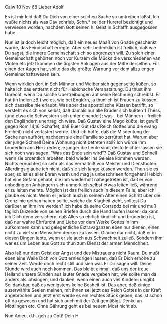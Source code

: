  Calw 10 Nov 68
Lieber Adolf

Es ist mir leid daß Du Dich von einer solchen Sache so umtreiben läßst. Ich wußte nichts als was Dav schrieb, Schn.<ell>* sei der Hurerei bezichtigt und verwiesen worden, nachdem Gott seinen h. Geist in Schaffh ausgegossen habe.

Nun ist ja doch leicht möglich, daß ein neues Maaß von Gnade geschenkt wurde, das Feindschaft erregte. Aber sehr bedenklich ist freilich, daß wie Du sagst, die innere Gemeinschaft sich so abgrenzen will. Zu solch einer Gemeinschaft gehörten noch vor Kurzem die Mücks die verschiedenen van Vloten etc jetzt kommen die ärgsten Anklagen aus der Mitte derselben. Für einen der Augen hat, sollte das die größte Warnung vor dem allzu engen Gemeinschaftswesen sein.

Wenn wirklich dort in Sch Männer und Weiber sich gegenseitig küßen, so halte ich das entfernt nicht für Hebichsche Veranstaltung. Du thust ihm Unrecht, wenn Du solche Übertreibungen auf seine Rechnung schreibst. Er hat (in Indien zB.) wo es, wie bei Engldrn, ja thunlich ist Frauen zu küssen, sich dasselbe nie erlaubt. Was aber das apostolische Küssen betrifft, so versteht es sich von selbst, daß damals nur alle Brüder sich küßten 1 Thess. (und etwa die Schwestern sich unter einander); was - bei Männern - freilich den Engländern unerträglich wäre. Daß Gustav eine Magd küßte, ist gewiß gegen Röm 14,16. Schaffet, daß Euer Gut (das Reich Gottes und die evang Freiheit) nicht verlästert werde. Und ich hoffe, daß die Misdeutung der Sache nun aufhört, nachdem sie eine Familie so zerrüttet hat. 
Warum aber der junge Schnell Deine Wohnung nicht betreten soll? Ich würde ihm brüderlich ans Herz reden; je jünger die Leute sind, desto leichter lassen sie sich noch was sagen. "Was das Ende sein wird"? Daß Gustav und Schnell wenn sie ordentlich arbeiten, bald wieder ins Geleise kommen werden. Nichts ernüchtert so sehr als das Verhältniß von Meister und Dienstboten. Allerdings glaube ich nicht, daß sie sich lange küssen werden. Thun sie es aber, so ist es aller Ehren werth und mag ja unbeschrieen fortgehen! 
Hebich hat eine Gefahr gehabt, die ihm wiederholt nahegetreten ist, daß er von unbedingten Anhängern sich unmerklich selbst etwas leiten ließ, während er zu leiten meinte. Möglich ist das freilich auch in diesem Falle, aber ich glaube es nicht. Wenn er jedoch auch in seinem Alter einen Schritt über die Grenzlinie gethan haben sollte, welche die Klugheit zieht, solltest Du darüber an ihm irre werden? Ich habe da seine Corrspdz bei mir und muß täglich Duzende von seinen Briefen durch die Hand laufen lassen; da kann ich Dich denn versichern, daß Alles so ehrlich kindlich und brüderlich ist, daß nur wahre Ehrfurcht und Liebe vor dem Werke Gottes in ihm aufkommen kann und gelegentliche Extravaganzen eben nur dienen, einen nicht zu viel von Menschen denken zu lassen. Glaube nur nicht, daß er in diesen Dingen lebte, wenn er sie auch aus Schwachheit zuließ. Sondern ihm war es um Leben aus Gott zu thun zum Dienst der armen Menschheit.

Also laß nur dem Geist der Angst und des Mistrauens nicht Raum. Du mußt eben eine Weile Dich von Gott erniedrigen lassen, daß Er Dich erhöhe zu seiner Zeit. Werde doch recht still und sieh was Er Dir sagen will. Deine Stunde wird auch noch kommen. Das bleibt einmal, daß uns der treue Heiland unsere Sünden aus lauter Gnade vergeben hat; wie sollte man da anders als lobsingen, und danken, wenn einen auch viel Kinderei umgibt. Sei dankbar, daß es wenigstens keine Bosheit ist. Das aber, daß einige auserwählte Seelen meinen, mit ihnen sei jetzt das Reich Gottes in der Kraft angebrochen und jetzt erst werde es ein rechtes Stück geben, das ist schon oft da gewesen und hat sich auch mit der Zeit gemäßigt. Denke an Möttlingen etc. Ohne Gährung geht es bei neuem Most nicht ab.

 Nun Adieu, d.h. geh zu Gott!
 Dein H.
